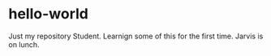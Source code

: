 # hello-world
Just my repository
Student. Learnign some of this for the first time.
Jarvis is on lunch.
